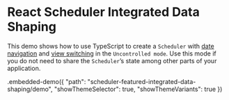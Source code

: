 # React Scheduler Integrated Data Shaping

This demo shows how to use TypeScript to create a `Scheduler` with [date navigation](../../docs/guides/date-navigation.md) and [view switching](../../docs/guides/view-switching.md) in the `Uncontrolled mode`. Use this mode if you do not need to share the `Scheduler`’s state among other parts of your application.

.embedded-demo({ "path": "scheduler-featured-integrated-data-shaping/demo", "showThemeSelector": true, "showThemeVariants": true })
